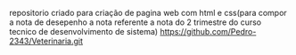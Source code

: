 repositorio criado para criação de pagina web com html e css(para compor a nota de desepenho a nota referente a nota do 2 trimestre do curso tecnico de desenvolvimento de sistema)
https://github.com/Pedro-2343/Veterinaria.git
